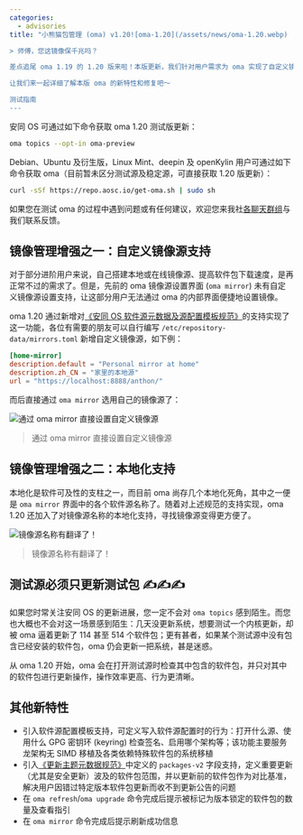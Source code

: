 ```yaml
---
categories:
  - advisories
title: "小熊猫包管理 (oma) v1.20![oma-1.20](/assets/news/oma-1.20.webp)

> 师傅，您这镜像保千兆吗？

差点追尾 oma 1.19 的 1.20 版来啦！本版更新，我们针对用户需求为 oma 实现了自定义镜像支持、优化了测试源的进入/退出行为，并针对龙架构无 SIMD 移植等项目需求引入了源配置模板功能。

让我们来一起详细了解本版 oma 的新特性和修复吧～

测试指南
---
```


安同 OS 可通过如下命令获取 oma 1.20 测试版更新：

```bash 
oma topics --opt-in oma-preview
``` 

Debian、Ubuntu 及衍生版，Linux Mint、deepin 及 openKylin 用户可通过如下命令获取 oma（目前暂未区分测试源及稳定源，可直接获取 1.20 版更新）：

```bash 
curl -sSf https://repo.aosc.io/get-oma.sh | sudo sh
``` 

如果您在测试 oma 的过程中遇到问题或有任何建议，欢迎您来我社[各聊天群组](https://aosc.io/contact)与我们联系反馈。

镜像管理增强之一：自定义镜像源支持
---

对于部分进阶用户来说，自己搭建本地或在线镜像源、提高软件包下载速度，是再正常不过的需求了。但是，先前的 oma 镜像源设置界面 (`oma mirror`) 未有自定义镜像源设置支持，让这部分用户无法通过 oma 的内部界面便捷地设置镜像。

oma 1.20 通过新增对[《安同 OS 软件源元数据及源配置模板规范》](https://wiki.aosc.io/zh/developer/packaging/repository-metadata-and-templates/)的支持实现了这一功能，各位有需要的朋友可以自行编写 `/etc/repository-data/mirrors.toml` 新增自定义镜像源，如下例：

```toml
[home-mirror]
description.default = "Personal mirror at home"
description.zh_CN = "家里的本地源"
url = "https://localhost:8888/anthon/"
```

而后直接通过 `oma mirror` 选用自己的镜像源了：

![通过 oma mirror 直接设置自定义镜像源](/assets/news/oma-1.20-custom-mirror.webp)
> 通过 oma mirror 直接设置自定义镜像源

镜像管理增强之二：本地化支持
---

本地化是软件可及性的支柱之一，而目前 oma 尚存几个本地化死角，其中之一便是 `oma mirror` 界面中的各个软件源名称了。随着对上述规范的支持实现，oma 1.20 还加入了对镜像源名称的本地化支持，寻找镜像源变得更方便了。

![镜像源名称有翻译了！](/assets/news/oma-1.20-localised-mirror.webp)
> 镜像源名称有翻译了！

测试源必须只更新测试包 ✍️✍️✍️
---

如果您时常关注安同 OS 的更新进展，您一定不会对 `oma topics` 感到陌生。而您也大概也不会对这一场景感到陌生：几天没更新系统，想要测试一个内核更新，却被 oma 逼着更新了 114 甚至 514 个软件包；更有甚者，如果某个测试源中没有包含已经安装的软件包，oma 仍会更新一把系统，甚是迷惑。

从 oma 1.20 开始，oma 会在打开测试源时检查其中包含的软件包，并只对其中的软件包进行更新操作，操作效率更高、行为更清晰。

其他新特性
---

- 引入软件源配置模板支持，可定义写入软件源配置时的行为：打开什么源、使用什么 GPG 密钥环 (keyring) 检查签名、启用哪个架构等；该功能主要服务龙架构无 SIMD 移植及各类依赖特殊软件包的系统移植
- 引入[《更新主题元数据规范》](https://wiki.aosc.io/zh/developer/packaging/topic-update-manifest/#gui-fan-geng-xin-packages-v2)中定义的 `packages-v2` 字段支持，定义重要更新（尤其是安全更新）波及的软件包范围，并以更新前的软件包作为对比基准，解决用户因错过特定版本软件包更新而收不到更新公告的问题
- 在 `oma refresh`/`oma upgrade` 命令完成后提示被标记为版本锁定的软件包的数量及查看指引
- 在 `oma mirror` 命令完成后提示刷新成功信息